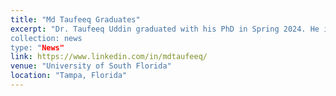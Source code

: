 ```yaml
---
title: "Md Taufeeq Graduates"
excerpt: "Dr. Taufeeq Uddin graduated with his PhD in Spring 2024. He is now conducting research at Meta.
collection: news
type: "News"
link: https://www.linkedin.com/in/mdtaufeeq/
venue: "University of South Florida"
location: "Tampa, Florida"
---
```

